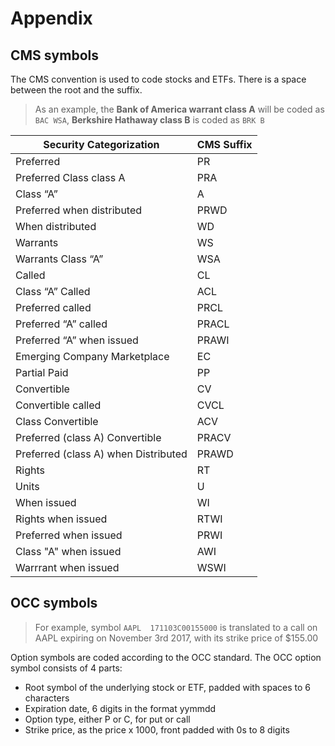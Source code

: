 
# Appendix

## CMS symbols

The CMS convention is used to code stocks and ETFs. There is a space between the root and the suffix.

> As an example, the **Bank of America warrant class A** will be coded as `BAC WSA`, **Berkshire Hathaway class B** is coded as `BRK B`

Security Categorization | CMS Suffix
---- | ----
Preferred | PR
Preferred Class class A | PRA
Class “A” | A
Preferred when distributed | PRWD
When distributed | WD
Warrants | WS
Warrants Class “A” | WSA
Called | CL
Class “A” Called | ACL
Preferred called | PRCL
Preferred “A” called | PRACL
Preferred “A” when issued | PRAWI
Emerging Company Marketplace | EC
Partial Paid | PP	 
Convertible | CV
Convertible called | CVCL
Class Convertible | ACV
Preferred (class A) Convertible | PRACV
Preferred (class A) when Distributed | PRAWD
Rights | RT
Units | U
When issued | WI
Rights when issued | RTWI
Preferred when issued | PRWI
Class "A" when issued | AWI
Warrrant when issued | WSWI

## OCC symbols

> For example, symbol `AAPL  171103C00155000` is translated to a call on AAPL expiring on November 3rd 2017, with its strike price of $155.00

Option symbols are coded according to the OCC standard. The OCC option symbol consists of 4 parts:

* Root symbol of the underlying stock or ETF, padded with spaces to 6 characters
* Expiration date, 6 digits in the format yymmdd
* Option type, either P or C, for put or call
* Strike price, as the price x 1000, front padded with 0s to 8 digits
